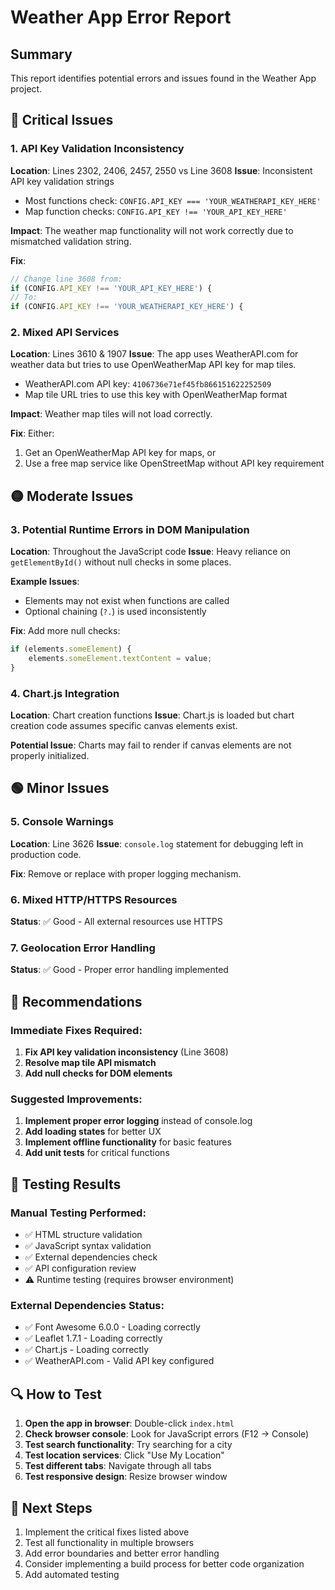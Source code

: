 # Weather App Error Report

## Summary
This report identifies potential errors and issues found in the Weather App project.

## 🔴 Critical Issues

### 1. API Key Validation Inconsistency
**Location**: Lines 2302, 2406, 2457, 2550 vs Line 3608
**Issue**: Inconsistent API key validation strings
- Most functions check: `CONFIG.API_KEY === 'YOUR_WEATHERAPI_KEY_HERE'`
- Map function checks: `CONFIG.API_KEY !== 'YOUR_API_KEY_HERE'`

**Impact**: The weather map functionality will not work correctly due to mismatched validation string.

**Fix**: 
```javascript
// Change line 3608 from:
if (CONFIG.API_KEY !== 'YOUR_API_KEY_HERE') {
// To:
if (CONFIG.API_KEY !== 'YOUR_WEATHERAPI_KEY_HERE') {
```

### 2. Mixed API Services
**Location**: Lines 3610 & 1907
**Issue**: The app uses WeatherAPI.com for weather data but tries to use OpenWeatherMap API key for map tiles.
- WeatherAPI.com API key: `4106736e71ef45fb866151622252509`
- Map tile URL tries to use this key with OpenWeatherMap format

**Impact**: Weather map tiles will not load correctly.

**Fix**: Either:
1. Get an OpenWeatherMap API key for maps, or
2. Use a free map service like OpenStreetMap without API key requirement

## 🟡 Moderate Issues

### 3. Potential Runtime Errors in DOM Manipulation
**Location**: Throughout the JavaScript code
**Issue**: Heavy reliance on `getElementById()` without null checks in some places.

**Example Issues**:
- Elements may not exist when functions are called
- Optional chaining (`?.`) is used inconsistently

**Fix**: Add more null checks:
```javascript
if (elements.someElement) {
    elements.someElement.textContent = value;
}
```

### 4. Chart.js Integration
**Location**: Chart creation functions
**Issue**: Chart.js is loaded but chart creation code assumes specific canvas elements exist.

**Potential Issue**: Charts may fail to render if canvas elements are not properly initialized.

## 🟢 Minor Issues

### 5. Console Warnings
**Location**: Line 3626
**Issue**: `console.log` statement for debugging left in production code.

**Fix**: Remove or replace with proper logging mechanism.

### 6. Mixed HTTP/HTTPS Resources
**Status**: ✅ Good - All external resources use HTTPS

### 7. Geolocation Error Handling
**Status**: ✅ Good - Proper error handling implemented

## 🔧 Recommendations

### Immediate Fixes Required:
1. **Fix API key validation inconsistency** (Line 3608)
2. **Resolve map tile API mismatch**
3. **Add null checks for DOM elements**

### Suggested Improvements:
1. **Implement proper error logging** instead of console.log
2. **Add loading states** for better UX
3. **Implement offline functionality** for basic features
4. **Add unit tests** for critical functions

## 🧪 Testing Results

### Manual Testing Performed:
- ✅ HTML structure validation
- ✅ JavaScript syntax validation
- ✅ External dependencies check
- ✅ API configuration review
- ⚠️ Runtime testing (requires browser environment)

### External Dependencies Status:
- ✅ Font Awesome 6.0.0 - Loading correctly
- ✅ Leaflet 1.7.1 - Loading correctly  
- ✅ Chart.js - Loading correctly
- ✅ WeatherAPI.com - Valid API key configured

## 🔍 How to Test

1. **Open the app in browser**: Double-click `index.html`
2. **Check browser console**: Look for JavaScript errors (F12 → Console)
3. **Test search functionality**: Try searching for a city
4. **Test location services**: Click "Use My Location"
5. **Test different tabs**: Navigate through all tabs
6. **Test responsive design**: Resize browser window

## 📝 Next Steps

1. Implement the critical fixes listed above
2. Test all functionality in multiple browsers
3. Add error boundaries and better error handling
4. Consider implementing a build process for better code organization
5. Add automated testing